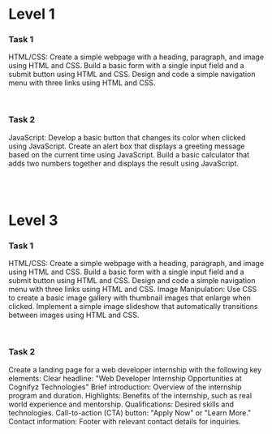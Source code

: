 <h1><b>Level 1</b></h1>
<h3>Task 1</h3>
<p> HTML/CSS:
 Create a simple webpage with a
 heading, paragraph, and image using
 HTML and CSS.
 Build a basic form with a single input
 field and a submit button using HTML
 and CSS.
 Design and code a simple navigation
 menu with three links using HTML and
 CSS.</p> <br>
 <h3>Task 2</h3>
<p> JavaScript:
 Develop a basic button that changes
 its color when clicked using
 JavaScript.
 Create an alert box that displays a
 greeting message based on the current
 time using JavaScript.
 Build a basic calculator that adds two
 numbers together and displays the
 result using JavaScript.</p> <br><br>

 <h1><b>Level 3</b></h1>
<h3>Task 1</h3>
<p> HTML/CSS:
 Create a simple webpage with a
 heading, paragraph, and image using
 HTML and CSS.
 Build a basic form with a single input
 field and a submit button using HTML
 and CSS.
 Design and code a simple navigation
 menu with three links using HTML and
 CSS. Image Manipulation:
 Use CSS to create a basic image gallery
 with thumbnail images that enlarge
 when clicked.
 Implement a simple image slideshow
 that automatically transitions between
 images using HTML and CSS.</p> <br>
 <h3>Task 2</h3>
<p> Create a landing page for a web developer internship
 with the following key elements:
 Clear 
headline: 
"Web Developer Internship
 Opportunities at Cognifyz Technologies" 
Brief introduction: Overview of the internship
 program and duration.
 Highlights: Benefits of the internship, such as real
world experience and mentorship.
 Qualifications: Desired skills and technologies.
 Call-to-action (CTA) button: "Apply Now" or "Learn
 More."
 Contact information: Footer with relevant contact
 details for inquiries.</p> 

 
